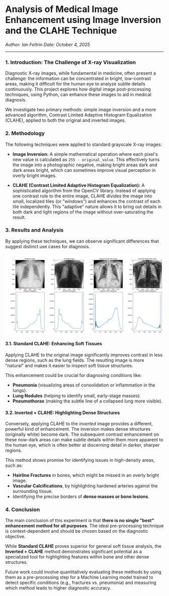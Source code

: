 # Analysis of Medical Image Enhancement using Image Inversion and the CLAHE Technique

*Author: Ian Feltrin*
*Date: October 4, 2025*

---

### 1. Introduction: The Challenge of X-ray Visualization

Diagnostic X-ray images, while fundamental in medicine, often present a challenge: the information can be concentrated in bright, low-contrast areas, making it difficult for the human eye to analyze subtle details continuously. This project explores how digital image post-processing techniques, using Python, can enhance these images to aid in medical diagnosis.

We investigate two primary methods: simple image inversion and a more advanced algorithm, Contrast Limited Adaptive Histogram Equalization (CLAHE), applied to both the original and inverted images.

### 2. Methodology

The following techniques were applied to standard grayscale X-ray images:

* **Image Inversion:** A simple mathematical operation where each pixel's new value is calculated as `255 - original_value`. This effectively turns the image into a photographic negative, making bright areas dark and dark areas bright, which can sometimes improve visual perception in overly bright images.

* **CLAHE (Contrast Limited Adaptive Histogram Equalization):** A sophisticated algorithm from the OpenCV library. Instead of applying one contrast rule to the entire image, CLAHE divides the image into small, localized tiles (or "windows") and enhances the contrast of each tile independently. This "adaptive" nature allows it to bring out details in both dark and light regions of the image without over-saturating the result.

### 3. Results and Analysis

By applying these techniques, we can observe significant differences that suggest distinct use cases for diagnosis.

![Comparative analysis](https://github.com/ianfeltrin/PyMIP-project/blob/main/docs/Figure_1.png?raw=true)

#### 3.1. Standard CLAHE: Enhancing Soft Tissues

Applying CLAHE to the original image significantly improves contrast in less dense regions, such as the lung fields. The resulting image is more "natural" and makes it easier to inspect soft tissue structures.

This enhancement could be crucial for diagnosing conditions like:
* **Pneumonia** (visualizing areas of consolidation or inflammation in the lungs).
* **Lung Nodules** (helping to identify small, early-stage masses).
* **Pneumothorax** (making the subtle line of a collapsed lung more visible).

#### 3.2. Inverted + CLAHE: Highlighting Dense Structures

Conversely, applying CLAHE to the *inverted* image provides a different, powerful kind of enhancement. The inversion makes dense structures (originally white) become dark. The subsequent contrast enhancement on these now-dark areas can make subtle details within them more apparent to the human eye, which is often better at discerning detail in darker, sharper regions.

This method shows promise for identifying issues in high-density areas, such as:
* **Hairline Fractures** in bones, which might be missed in an overly bright image.
* **Vascular Calcifications**, by highlighting hardened arteries against the surrounding tissue.
* Identifying the precise borders of **dense masses or bone lesions**.

### 4. Conclusion

The main conclusion of this experiment is that **there is no single "best" enhancement method for all purposes**. The ideal pre-processing technique is context-dependent and should be chosen based on the diagnostic objective.

While **Standard CLAHE** proves superior for general soft tissue analysis, the **Inverted + CLAHE** method demonstrates significant potential as a specialized tool for highlighting features within bone and other dense structures.

Future work could involve quantitatively evaluating these methods by using them as a pre-processing step for a Machine Learning model trained to detect specific conditions (e.g., fractures vs. pneumonia) and measuring which method leads to higher diagnostic accuracy.